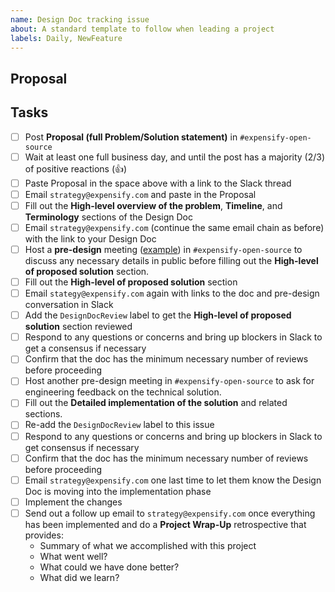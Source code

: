 ```yaml
---
name: Design Doc tracking issue
about: A standard template to follow when leading a project
labels: Daily, NewFeature
---
```


## Proposal

## Tasks

- [ ] Post **Proposal (full Problem/Solution statement)** in `#expensify-open-source`
- [ ] Wait at least one full business day, and until the post has a majority (2/3) of positive reactions (👍)
- [ ] Paste Proposal in the space above with a link to the Slack thread
- [ ] Email `strategy@expensify.com` and paste in the Proposal
- [ ] Fill out the **High-level overview of the problem**, **Timeline**, and **Terminology** sections of the Design Doc
- [ ] Email `strategy@expensify.com` (continue the same email chain as before) with the link to your Design Doc
- [ ] Host a **pre-design** meeting ([example](https://expensify.slack.com/archives/C01GTK53T8Q/p1665794669539419)) in `#expensify-open-source` to discuss any necessary details in public before filling out the **High-level of proposed solution** section.
- [ ] Fill out the **High-level of proposed solution** section
- [ ] Email `stategy@expensify.com` again with links to the doc and pre-design conversation in Slack
- [ ] Add the `DesignDocReview` label to get the **High-level of proposed solution** section reviewed
- [ ] Respond to any questions or concerns and bring up blockers in Slack to get a consensus if necessary
- [ ] Confirm that the doc has the minimum necessary number of reviews before proceeding
- [ ] Host another pre-design meeting in `#expensify-open-source` to ask for engineering feedback on the technical solution.
- [ ] Fill out the **Detailed implementation of the solution** and related sections.
- [ ] Re-add the `DesignDocReview` label to this issue
- [ ] Respond to any questions or concerns and bring up blockers in Slack to get consensus if necessary
- [ ] Confirm that the doc has the minimum necessary number of reviews before proceeding
- [ ] Email `strategy@expensify.com` one last time to let them know the Design Doc is moving into the implementation phase
- [ ] Implement the changes
- [ ] Send out a follow up email to `strategy@expensify.com` once everything has been implemented and do a **Project Wrap-Up** retrospective that provides:
    - Summary of what we accomplished with this project
    - What went well?
    - What could we have done better?
    - What did we learn?
